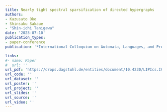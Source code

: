 ```yaml
---
title: Nearly tight spectral sparsification of directed hypergraphs
authors:
- Kazusato Oko
- Shinsaku Sakaue
- "Shin‑ichi Tanigawa"
date: '2023-07-10'
publication_types:
- paper-conference
publication: '*International Colloquium on Automata, Languages, and Programming (ICALP)*'

links:
#- name: Paper
#  url: ''
url_pdf: 'https://drops.dagstuhl.de/entities/document/10.4230/LIPIcs.ICALP.2023.94'
url_code: ''
url_dataset: ''
url_poster: ''
url_project: ''
url_slides: ''
url_source: ''
url_video: ''
---
```

